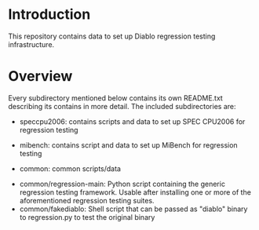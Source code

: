 Introduction
============

This repository contains data to set up Diablo regression testing
infrastructure.

Overview
========

Every subdirectory mentioned below contains its own README.txt describing its
contains in more detail. The included subdirectories are:

* speccpu2006: contains scripts and data to set up SPEC CPU2006 for regression
testing

* mibench: contains script and data to set up MiBench for regression testing

* common: common scripts/data
 - common/regression-main: Python script containing the generic regression
     testing framework. Usable after installing one or more of the
     aforementioned regression testing suites.
 - common/fakediablo: Shell script that can be passed as "diablo" binary to
     regression.py to test the original binary
